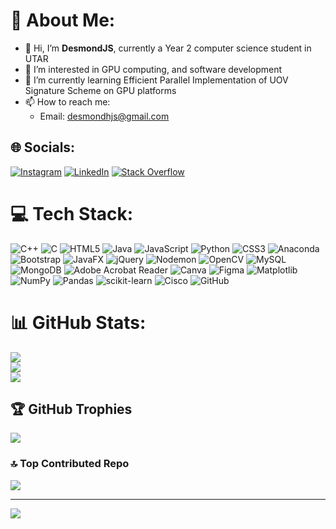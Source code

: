 # 💫 About Me:
- 👋 Hi, I’m **DesmondJS**, currently a Year 2 computer science student in UTAR<be>
- 👀 I’m interested in GPU computing,  and software development<be>
- 🌱 I’m currently learning Efficient Parallel Implementation of UOV Signature Scheme on GPU platforms<be>
- 📫 How to reach me:<br>
  - Email: desmondhjs@gmail.com


## 🌐 Socials:
[![Instagram](https://img.shields.io/badge/Instagram-%23E4405F.svg?logo=Instagram&logoColor=white)](https://instagram.com/ah_desss) [![LinkedIn](https://img.shields.io/badge/LinkedIn-%230077B5.svg?logo=linkedin&logoColor=white)](https://linkedin.com/in/desmondjs) [![Stack Overflow](https://img.shields.io/badge/-Stackoverflow-FE7A16?logo=stack-overflow&logoColor=white)](https://stackoverflow.com/users/27167702) 

# 💻 Tech Stack:
![C++](https://img.shields.io/badge/c++-%2300599C.svg?style=flat&logo=c%2B%2B&logoColor=white) ![C](https://img.shields.io/badge/c-%2300599C.svg?style=flat&logo=c&logoColor=white) ![HTML5](https://img.shields.io/badge/html5-%23E34F26.svg?style=flat&logo=html5&logoColor=white) ![Java](https://img.shields.io/badge/java-%23ED8B00.svg?style=flat&logo=openjdk&logoColor=white) ![JavaScript](https://img.shields.io/badge/javascript-%23323330.svg?style=flat&logo=javascript&logoColor=%23F7DF1E) ![Python](https://img.shields.io/badge/python-3670A0?style=flat&logo=python&logoColor=ffdd54) ![CSS3](https://img.shields.io/badge/css3-%231572B6.svg?style=flat&logo=css3&logoColor=white) ![Anaconda](https://img.shields.io/badge/Anaconda-%2344A833.svg?style=flat&logo=anaconda&logoColor=white) ![Bootstrap](https://img.shields.io/badge/bootstrap-%238511FA.svg?style=flat&logo=bootstrap&logoColor=white) ![JavaFX](https://img.shields.io/badge/javafx-%23FF0000.svg?style=flat&logo=javafx&logoColor=white) ![jQuery](https://img.shields.io/badge/jquery-%230769AD.svg?style=flat&logo=jquery&logoColor=white) ![Nodemon](https://img.shields.io/badge/NODEMON-%23323330.svg?style=flat&logo=nodemon&logoColor=%BBDEAD) ![OpenCV](https://img.shields.io/badge/opencv-%23white.svg?style=flat&logo=opencv&logoColor=white) ![MySQL](https://img.shields.io/badge/mysql-4479A1.svg?style=flat&logo=mysql&logoColor=white) ![MongoDB](https://img.shields.io/badge/MongoDB-%234ea94b.svg?style=flat&logo=mongodb&logoColor=white) ![Adobe Acrobat Reader](https://img.shields.io/badge/Adobe%20Acrobat%20Reader-EC1C24.svg?style=flat&logo=Adobe%20Acrobat%20Reader&logoColor=white) ![Canva](https://img.shields.io/badge/Canva-%2300C4CC.svg?style=flat&logo=Canva&logoColor=white) ![Figma](https://img.shields.io/badge/figma-%23F24E1E.svg?style=flat&logo=figma&logoColor=white) ![Matplotlib](https://img.shields.io/badge/Matplotlib-%23ffffff.svg?style=flat&logo=Matplotlib&logoColor=black) ![NumPy](https://img.shields.io/badge/numpy-%23013243.svg?style=flat&logo=numpy&logoColor=white) ![Pandas](https://img.shields.io/badge/pandas-%23150458.svg?style=flat&logo=pandas&logoColor=white) ![scikit-learn](https://img.shields.io/badge/scikit--learn-%23F7931E.svg?style=flat&logo=scikit-learn&logoColor=white) ![Cisco](https://img.shields.io/badge/cisco-%23049fd9.svg?style=flat&logo=cisco&logoColor=black) ![GitHub](https://img.shields.io/badge/github-%23121011.svg?style=flat&logo=github&logoColor=white)
# 📊 GitHub Stats:
![](https://github-readme-stats.vercel.app/api/?username=DesmondJS&theme=dark&hide_border=false&include_all_commits=true&count_private=false)<br/>
![](https://github-readme-streak-stats.herokuapp.com/?user=DesmondJS&theme=dark&hide_border=false)<br/>
![](https://github-readme-stats.vercel.app/api/top-langs/?username=DesmondJS&theme=dark&hide_border=false&include_all_commits=true&count_private=false&layout=compact)

## 🏆 GitHub Trophies
![](https://github-profile-trophy.vercel.app/?username=DesmondJS&theme=solarized-dark&no-frame=false&no-bg=false&margin-w=4)

### 🔝 Top Contributed Repo
![](https://github-contributor-stats.vercel.app/api?username=DesmondJS&limit=5&theme=dark&combine_all_yearly_contributions=true)

---
[![](https://visitcount.itsvg.in/api?id=DesmondJS&icon=0&color=8)](https://visitcount.itsvg.in)

<!-- Proudly created with GPRM ( https://gprm.itsvg.in ) -->
